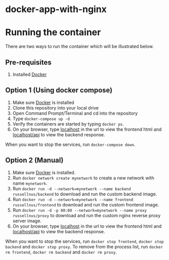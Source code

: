 # docker-app-with-nginx

# Running the container

There are two ways to run the container which will be illustrated below.

## Pre-requisites
1. Installed [Docker](https://docs.docker.com/get-docker/)

## Option 1 (Using docker compose)
1. Make sure [Docker](https://docs.docker.com/get-docker/) is installed
2. Clone this repository into your local drive
3. Open Command Prompt/Terminal and cd into the repository
4. Type `docker-compose up -d`
5. Verify the containers are started by typing `docker ps`.
6. On your browser, type [localhost](http://localhost) in the url to view the frontend html and [localhost/api](http://localhost/api) to view the backend response.

When you want to stop the services, run `docker-compose down`.

## Option 2 (Manual)
1. Make sure [Docker](https://docs.docker.com/get-docker/) is installed.
2. Run `docker network create mynetwork` to create a new network with name `mynetwork`.
3. Run `docker run -d --network=mynetwork --name backend russellnus/backend` to download and run the custom backend image.
4. Run `docker run -d --network=mynetwork --name frontend russellnus/frontend` to download and run the custom frontend image.
5. Run `docker run -d -p 80:80 --network=mynetwork --name proxy russellnus/proxy` to download and run the custom nginx reverse proxy server image.
6. On your browser, type [localhost](http://localhost) in the url to view the frontend html and [localhost/api](http://localhost/api) to view the backend response.

When you want to stop the services, run `docker stop frontend`, `docker stop backend` and `docker stop proxy`. To remove from the process list, run `docker rm frontend`, `docker rm backend` and `docker rm proxy`.
